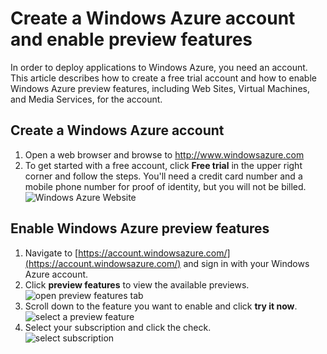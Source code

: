 # Create a Windows Azure account and enable preview features

In order to deploy applications to Windows Azure, you need an account. This article describes how to create a free trial account and how to enable Windows Azure preview features, including Web Sites, Virtual Machines, and Media Services, for the account.

## Create a Windows Azure account

1.  Open a web browser and browse to <a href="http://www.windowsazure.com">http://www.windowsazure.com</a>
2.  To get started with a free account, click <strong>Free trial</strong> in the upper right corner and follow the steps. You'll need a credit card number and a mobile phone number for proof of identity, but you will not be billed.<br />
    ![Windows Azure Website][0]

<h2><a id="enable"></a>Enable Windows Azure preview features</h2>

1.  Navigate to [https://account.windowsazure.com/](https://account.windowsazure.com/) and sign in with your Windows Azure account.
2.  Click **preview features** to view the available previews.<br />
    ![open preview features tab][1]
3.  Scroll down to the feature you want to enable and click **try it now**.<br />
    ![select a preview feature][2]
4.  Select your subscription and click the check.<br />
    ![select subscription][3]


[http://www.windowsazure.com]: http://www.windowsazure.com
[Windows Azure Website]: ../media/freetrialonwindowsazurehomepage.png
[0]: ../media/freetrialonwindowsazurehomepage.png"
[1]: ../media/antares-iaas-preview-01.png
[2]: ../media/antares-iaas-preview-05.png
[3]: ../media/antares-iaas-preview-06.png